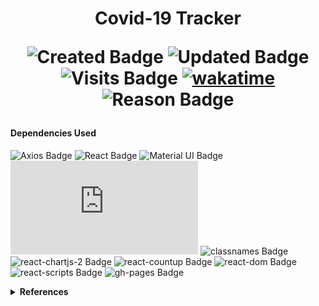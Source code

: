  
 <h1 align="center"> Covid-19 Tracker 

 

 ![Created Badge](https://badges.pufler.dev/created/sumaiyakawsar/COVID_19_Tracker?&style=plastic&color=black&labelColor=1AEE0B) ![Updated Badge](https://badges.pufler.dev/updated/sumaiyakawsar/COVID_19_Tracker?&style=plastic&color=black&labelColor=0004FF) ![Visits Badge](https://badges.pufler.dev/visits/sumaiyakawsar/COVID_19_Tracker?&style=plastic&color=black&labelColor=BF3F41) [![wakatime](https://wakatime.com/badge/github/sumaiyakawsar/COVID_19_Tracker.svg)](https://wakatime.com/badge/github/sumaiyakawsar/COVID_19_Tracker) ![Reason Badge](https://img.shields.io/badge/Personal_Project-10b981?style=plastic)

</h1>

#### Dependencies Used
![Axios Badge](https://img.shields.io/npm/v/axios?style=flat&label=axios&labelColor=white) ![React Badge](https://img.shields.io/npm/v/react?style=flat&label=react&labelColor=white)  ![Material UI Badge](https://img.shields.io/npm/v/@material-ui/core?style=flat&label=@material-ui/core&labelColor=white) ![Chart.js Badge](https://img.shields.io/npm/v/chart.js?style=flat&label=chart.js&labelColor=white) ![classnames Badge](https://img.shields.io/npm/v/classnames?style=flat&label=classnames&labelColor=white) ![react-chartjs-2 Badge](https://img.shields.io/npm/v/react-chartjs-2?style=flat&label=react-chartjs-2&labelColor=white) ![react-countup Badge](https://img.shields.io/npm/v/react-countup?style=flat&label=react-countup&labelColor=white) ![react-dom Badge](https://img.shields.io/npm/v/react-dom?style=flat&label=react-dom&labelColor=white) ![react-scripts Badge](https://img.shields.io/npm/v/react-scripts?style=flat&label=react-scripts&labelColor=white) ![gh-pages Badge](https://img.shields.io/npm/v/gh-pages?style=flat&label=gh-pages&labelColor=white)



<details>
<summary><b>References</b></summary>

| Name                        | Repository Link                |
| ----------------------------| ---------------------------    |
| _Profile Badges_            | https://www.shields.io/        |
| _Years & Repos Counter_     | https://pufler.dev/git-badges/ |

</details>
